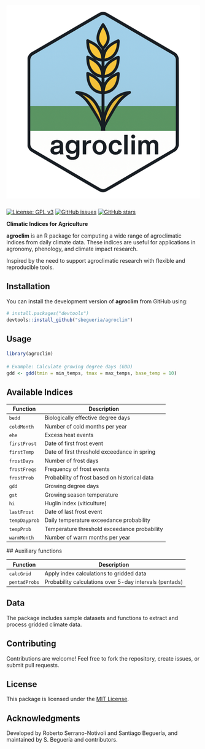 # ![agroclim sticker](./man/figures/logo.png)

[![License: GPL v3](https://img.shields.io/badge/License-GPLv3-blue.svg)](https://www.gnu.org/licenses/gpl-3.0)
[![GitHub issues](https://img.shields.io/github/issues/sbegueria/agroclim.svg)](https://github.com/sbegueria/agroclim/issues)
[![GitHub stars](https://img.shields.io/github/stars/sbegueria/agroclim.svg)](https://github.com/sbegueria/agroclim/stargazers)

**Climatic Indices for Agriculture**

**agroclim** is an R package for computing a wide range of agroclimatic indices from daily climate data.
These indices are useful for applications in agronomy, phenology, and climate impact research.

Inspired by the need to support agroclimatic research with flexible and reproducible tools.

## Installation

You can install the development version of **agroclim** from GitHub using:

```r
# install.packages("devtools")
devtools::install_github("sbegueria/agroclim")
```

## Usage

```r
library(agroclim)

# Example: Calculate growing degree days (GDD)
gdd <- gdd(tmin = min_temps, tmax = max_temps, base_temp = 10)
```

## Available Indices

| Function         | Description                                                   |
|------------------|---------------------------------------------------------------|
| `bedd`           | Biologically effective degree days                            |
| `coldMonth`      | Number of cold months per year                                |
| `ehe`            | Excess heat events                                            |
| `firstFrost`     | Date of first frost event                                     |
| `firstTemp`      | Date of first threshold exceedance in spring                  |
| `frostDays`      | Number of frost days                                          |
| `frostFreqs`     | Frequency of frost events                                     |
| `frostProb`      | Probability of frost based on historical data                 |
| `gdd`            | Growing degree days                                           |
| `gst`            | Growing season temperature                                    |
| `hi`             | Huglin index (viticulture)                                    |
| `lastFrost`      | Date of last frost event                                      |
| `tempDayprob`    | Daily temperature exceedance probability                      |
| `tempProb`       | Temperature threshold exceedance probability                  |
| `warmMonth`      | Number of warm months per year                                |

## Auxiliary functions

| Function         | Description                                                   |
|------------------|---------------------------------------------------------------|
| `calcGrid`       | Apply index calculations to gridded data                      |
| `pentadProbs`    | Probability calculations over 5-day intervals (pentads)       |

## Data

The package includes sample datasets and functions to extract and process gridded climate data.

## Contributing

Contributions are welcome! Feel free to fork the repository, create issues, or submit pull requests.

## License

This package is licensed under the [MIT License](LICENSE).

## Acknowledgments

Developed by Roberto Serrano-Notivoli and Santiago Beguería, and maintained by S. Beguería and contributors.
